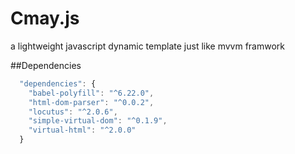 # Cmay.js
a lightweight javascript dynamic template just like mvvm framwork


##Dependencies

```javascript
  "dependencies": {
    "babel-polyfill": "^6.22.0",
    "html-dom-parser": "^0.0.2",
    "locutus": "^2.0.6",
    "simple-virtual-dom": "^0.1.9",
    "virtual-html": "^2.0.0"
  }
```
